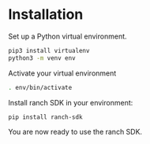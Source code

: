 # Installation

Set up a Python virtual environment.

```bash
pip3 install virtualenv
python3 -m venv env
```

Activate your virtual environment

```bash
. env/bin/activate
```
Install ranch SDK in your environment:

```bash
pip install ranch-sdk
```

You are now ready to use the ranch SDK.